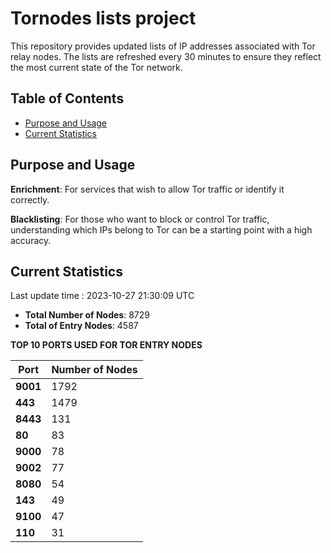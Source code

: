 # Tornodes lists project

This repository provides updated lists of IP addresses associated with Tor relay nodes. The lists are refreshed every 30 minutes to ensure they reflect the most current state of the Tor network.

## Table of Contents

- [Purpose and Usage](#purpose-and-usage)
- [Current Statistics](#current-statistics)


## Purpose and Usage

**Enrichment**: For services that wish to allow Tor traffic or identify it correctly.

**Blacklisting**: For those who want to block or control Tor traffic, understanding which IPs belong to Tor can be a starting point with a high accuracy.

## Current Statistics

Last update time : 2023-10-27 21:30:09 UTC

- **Total Number of Nodes**: 8729
- **Total of Entry Nodes**: 4587

**TOP 10 PORTS USED FOR TOR ENTRY NODES**

| **Port** | **Number of Nodes** |
|------|-----------------|
| **9001**   | 1792  |
| **443**   | 1479  |
| **8443**   | 131  |
| **80**   | 83  |
| **9000**   | 78  |
| **9002**   | 77  |
| **8080**   | 54  |
| **143**   | 49  |
| **9100**   | 47  |
| **110**   | 31  |

